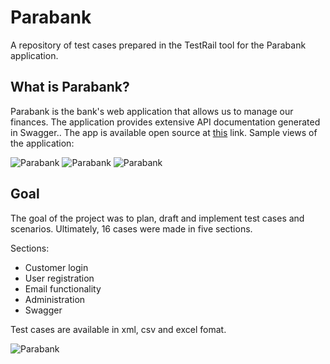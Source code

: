 # Parabank

A repository of test cases prepared in the TestRail tool for the Parabank application.

## What is Parabank?

Parabank is the bank's web application that allows us to manage our finances. The application provides extensive API documentation generated in Swagger.. The app is available open source at [this](https://parabank.parasoft.com/parabank/index.htm) link. Sample views of the application:

<img title="Parabank" alt="Parabank" src="https://github.com/Nhiiron/Swag-Labs/blob/main/parabank01.PNG">
<img title="Parabank" alt="Parabank" src="https://github.com/Nhiiron/Swag-Labs/blob/main/parabank02.PNG">
<img title="Parabank" alt="Parabank" src="https://github.com/Nhiiron/Swag-Labs/blob/main/parabank03.PNG">

## Goal

The goal of the project was to plan, draft and implement test cases and scenarios. Ultimately, 16 cases were made in five sections.

Sections:
- Customer login   
- User registration  
- Email functionality   
- Administration 
- Swagger

Test cases are available in xml, csv and excel fomat.

<img title="Parabank" alt="Parabank" src="https://github.com/Nhiiron/Swag-Labs/blob/main/parabank04.PNG">
